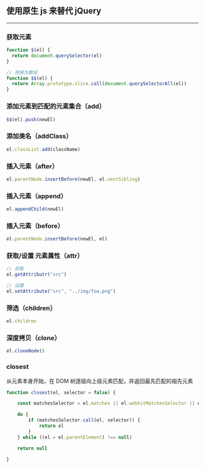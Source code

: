 ## 使用原生 js 来替代 jQuery

----

### 获取元素

```js
function $(el) {
  return document.querySelector(el)
}

// 转换为数组
function $$(el) {
  return Array.prototype.slice.call(document.querySelectorAll(el))
}
```


### 添加元素到匹配的元素集合（add）

```js
$$(el).push(newEl)
```

### 添加类名（addClass）

```js
el.classList.add(className)
```

### 插入元素（after）

```js
el.parentNode.insertBefore(newEl, el.nextSibling)
```

### 插入元素（append）

```js
el.appendChild(newEl)
```


### 插入元素（before）

```js
el.parentNode.insertBefore(newEl, el)
```


### 获取/设置 元素属性（attr）

```js
// 获取
el.getAttributr("src")

// 设置
el.setAttribute("src", "../img/foo.png")
```

### 筛选（children）

```js
el.children
```

### 深度拷贝（clone）

```js
el.cloneNode()
```

### closest

从元素本身开始，在 DOM 树逐级向上级元素匹配，并返回最先匹配的祖先元素 

```js
function closest(el, selector = false) {

    const matchesSelector = el.matches || el.webkitMatchesSelector || el.mozMatchesSelector || el.msMatchesSelector;

    do {
        if (matchesSelector.call(el, selector)) {
            return el
        }
    } while ((el = el.parentElement) !== null)

    return null
    
}
```
